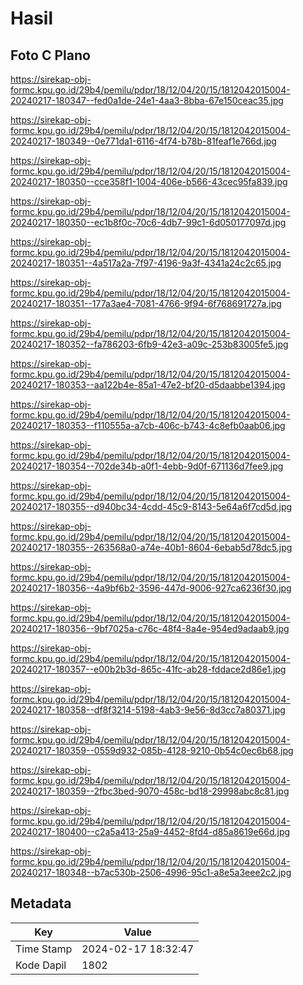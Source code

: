 # Hasil

## Foto C Plano

https://sirekap-obj-formc.kpu.go.id/29b4/pemilu/pdpr/18/12/04/20/15/1812042015004-20240217-180347--fed0a1de-24e1-4aa3-8bba-67e150ceac35.jpg

https://sirekap-obj-formc.kpu.go.id/29b4/pemilu/pdpr/18/12/04/20/15/1812042015004-20240217-180349--0e771da1-6116-4f74-b78b-81feaf1e766d.jpg

https://sirekap-obj-formc.kpu.go.id/29b4/pemilu/pdpr/18/12/04/20/15/1812042015004-20240217-180350--cce358f1-1004-406e-b566-43cec95fa839.jpg

https://sirekap-obj-formc.kpu.go.id/29b4/pemilu/pdpr/18/12/04/20/15/1812042015004-20240217-180350--ec1b8f0c-70c6-4db7-99c1-6d050177097d.jpg

https://sirekap-obj-formc.kpu.go.id/29b4/pemilu/pdpr/18/12/04/20/15/1812042015004-20240217-180351--4a517a2a-7f97-4196-9a3f-4341a24c2c65.jpg

https://sirekap-obj-formc.kpu.go.id/29b4/pemilu/pdpr/18/12/04/20/15/1812042015004-20240217-180351--177a3ae4-7081-4766-9f94-6f768691727a.jpg

https://sirekap-obj-formc.kpu.go.id/29b4/pemilu/pdpr/18/12/04/20/15/1812042015004-20240217-180352--fa786203-6fb9-42e3-a09c-253b83005fe5.jpg

https://sirekap-obj-formc.kpu.go.id/29b4/pemilu/pdpr/18/12/04/20/15/1812042015004-20240217-180353--aa122b4e-85a1-47e2-bf20-d5daabbe1394.jpg

https://sirekap-obj-formc.kpu.go.id/29b4/pemilu/pdpr/18/12/04/20/15/1812042015004-20240217-180353--f110555a-a7cb-406c-b743-4c8efb0aab06.jpg

https://sirekap-obj-formc.kpu.go.id/29b4/pemilu/pdpr/18/12/04/20/15/1812042015004-20240217-180354--702de34b-a0f1-4ebb-9d0f-671136d7fee9.jpg

https://sirekap-obj-formc.kpu.go.id/29b4/pemilu/pdpr/18/12/04/20/15/1812042015004-20240217-180355--d940bc34-4cdd-45c9-8143-5e64a6f7cd5d.jpg

https://sirekap-obj-formc.kpu.go.id/29b4/pemilu/pdpr/18/12/04/20/15/1812042015004-20240217-180355--263568a0-a74e-40b1-8604-6ebab5d78dc5.jpg

https://sirekap-obj-formc.kpu.go.id/29b4/pemilu/pdpr/18/12/04/20/15/1812042015004-20240217-180356--4a9bf6b2-3596-447d-9006-927ca6236f30.jpg

https://sirekap-obj-formc.kpu.go.id/29b4/pemilu/pdpr/18/12/04/20/15/1812042015004-20240217-180356--9bf7025a-c76c-48f4-8a4e-954ed9adaab9.jpg

https://sirekap-obj-formc.kpu.go.id/29b4/pemilu/pdpr/18/12/04/20/15/1812042015004-20240217-180357--e00b2b3d-865c-41fc-ab28-fddace2d86e1.jpg

https://sirekap-obj-formc.kpu.go.id/29b4/pemilu/pdpr/18/12/04/20/15/1812042015004-20240217-180358--df8f3214-5198-4ab3-9e56-8d3cc7a80371.jpg

https://sirekap-obj-formc.kpu.go.id/29b4/pemilu/pdpr/18/12/04/20/15/1812042015004-20240217-180359--0559d932-085b-4128-9210-0b54c0ec6b68.jpg

https://sirekap-obj-formc.kpu.go.id/29b4/pemilu/pdpr/18/12/04/20/15/1812042015004-20240217-180359--2fbc3bed-9070-458c-bd18-29998abc8c81.jpg

https://sirekap-obj-formc.kpu.go.id/29b4/pemilu/pdpr/18/12/04/20/15/1812042015004-20240217-180400--c2a5a413-25a9-4452-8fd4-d85a8619e66d.jpg

https://sirekap-obj-formc.kpu.go.id/29b4/pemilu/pdpr/18/12/04/20/15/1812042015004-20240217-180348--b7ac530b-2506-4996-95c1-a8e5a3eee2c2.jpg


## Metadata

| Key        | Value               |
| ---------- | ------------------- |
| Time Stamp | 2024-02-17 18:32:47 |
| Kode Dapil | 1802                |



